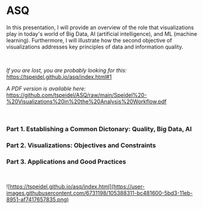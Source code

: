 # ASQ
In this presentation, I will provide an overview of the role that visualizations play in today's world of Big Data, AI (artificial intelligence), and ML (machine learning). Furthermore, I will illustrate how the second objective of visualizations addresses key principles of data and information quality.

<br>

*If you are lost, you are probably looking for this:* https://tspeidel.github.io/asq/index.html#1

*A PDF version is available here:* https://github.com/tspeidel/ASQ/raw/main/Speidel%20-%20Visualizations%20in%20the%20Analysis%20Workflow.pdf

<br>

### Part 1. Establishing a Common Dictonary: Quality, Big Data, AI

### Part 2. Visualizations: Objectives and Constraints

### Part 3. Applications and Good Practices

<br>

![https://tspeidel.github.io/asq/index.html](https://user-images.githubusercontent.com/6731198/105388311-bc481600-5bd3-11eb-8951-af7417657835.png)

